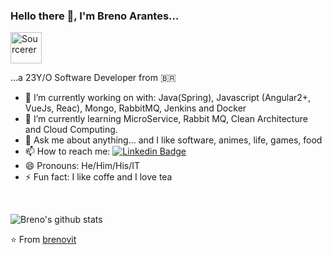 ### Hello there 👋, I'm Breno Arantes...

<a href="https://sourcerer.io/brenovit"><img src="https://avatars0.githubusercontent.com/u/15836714?v=4" height="50px" width="50px" alt="Sourcerer"/></a>

...a 23Y/O Software Developer from <span>&#x1f1e7;&#x1f1f7;</span>

- 🔭 I’m currently working on with: Java(Spring), Javascript (Angular2+, VueJs, Reac), Mongo, RabbitMQ, Jenkins and Docker
- 🌱 I’m currently learning MicroService, Rabbit MQ, Clean Architecture and Cloud Computing.
- 💬 Ask me about anything... and I like software, animes, life, games, food
- 📫 How to reach me: [![Linkedin Badge](https://img.shields.io/badge/-Breno_Nunes-blue?style=flat-square&logo=Linkedin&logoColor=white&link=https://www.linkedin.com/in/breno-nunes/)](https://www.linkedin.com/in/breno-nunes/)
- 😄 Pronouns: He/Him/His/IT
- ⚡ Fun fact: I like coffe and I love tea

<a href="https://sourcerer.io/brenovit"><img src="https://img.shields.io/badge/Java-263%20commits-orange.svg" alt=""></a>
<a href="https://sourcerer.io/brenovit"><img src="https://img.shields.io/badge/JavaScript-267%20commits-orange.svg" alt=""></a>
<a href="https://sourcerer.io/brenovit"><img src="https://img.shields.io/badge/Dart-7%20commits-orange.svg" alt=""></a>
<a href="https://sourcerer.io/brenovit"><img src="https://img.shields.io/badge/Ruby-18%20commits-orange.svg" alt=""></a>

![Breno's github stats](https://github-readme-stats.vercel.app/api?username=brenovit&show_icons=true&hide=["issues"])

⭐️ From [brenovit](https://github.com/[brenovit])
